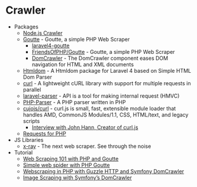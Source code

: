 # Crawler
* Packages
    - [Node.js Crawler](http://goo.gl/8KoOC1)
    - [Goutte](https://github.com/fabpot/goutte) - Goutte, a simple PHP Web Scraper
        - [laravel4-goutte](http://goo.gl/AdxoVJ)
        - [FriendsOfPHP/Goutte](http://goo.gl/BTrGhe) - Goutte, a simple PHP Web Scraper
        - [DomCrawler](http://goo.gl/LbKLjU) - The DomCrawler component eases DOM navigation for HTML and XML documents
    - [Htmldom](http://goo.gl/FO71Pz) - A Htmldom package for Laravel 4 based on Simple HTML Dom Parser
    - [curl](http://goo.gl/qzh8VP) - A lightweight cURL library with support for multiple requests in parallel
    - [laravel-parser](http://goo.gl/KVOFUd) - API is a tool for making internal request (HMVC)
    - [PHP-Parser](http://goo.gl/aoNfaV) - A PHP parser written in PHP
    - [cujojs/curl](http://goo.gl/TfZ6oB) - curl.js is small, fast, extensible module loader that handles AMD, CommonJS Modules/1.1, CSS, HTML/text, and legacy scripts
        - [Interview with John Hann, Creator of curl.js](http://goo.gl/15qXVn)
    - [Requests for PHP](http://requests.ryanmccue.info/)
* JS Libraries
    - [x-ray](http://goo.gl/r110bg) - The next web scraper. See through the <html> noise
* Tutorial
    - [Web Scraping 101 with PHP and Goutte](http://goo.gl/8mjVG3)
    - [Simple web spider with PHP Goutte](http://goo.gl/jddn6p)
    - [Webscraping in PHP with Guzzle HTTP and Symfony DomCrawler](http://goo.gl/3nRgn8)
    - [Image Scraping with Symfony’s DomCrawler](http://goo.gl/FH4a5H)

